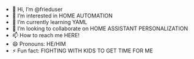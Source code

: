 - 👋 Hi, I’m @frieduser
- 👀 I’m interested in HOME AUTOMATION
- 🌱 I’m currently learning YAML
- 💞️ I’m looking to collaborate on HOME ASSISTANT PERSONALIZATION
- 📫 How to reach me HERE!
- 😄 Pronouns: HE/HIM
- ⚡ Fun fact: FIGHTING WITH KIDS TO GET TIME FOR ME

<!---
frieduser/frieduser is a ✨ special ✨ repository because its `README.md` (this file) appears on your GitHub profile.
You can click the Preview link to take a look at your changes.
--->
